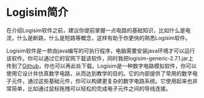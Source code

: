 # Logisim简介

在介绍Logisim软件之前，建议你提前掌握一点电路的基础知识，比如什么是电流，什么是断路，什么是短路等概念，这样有助于你更快的熟悉Logisim软件。

Logisim软件是一款由java编写的可执行程序，电脑需要安装java环境才可以运行该软件。你可以通过它的官网下载该软件，同时我把logisim-generic-2.7.1.jar上传到了[Github](https://github.com/bitetata/Make-A-Computer/tree/main/logisim)，你也可以再此处下载。Logisim是一种数字电路模拟软件，你可以使用它设计并仿真数字电路，从而达到教学的目的。它的内部提供了常用的数字电子元件，通过这些基础元件，你可以构建更复杂的数字电路系统。它使用起来也非常简单，比如通过鼠标拖拽可以轻松的完成电子元件之间的导线连接。
